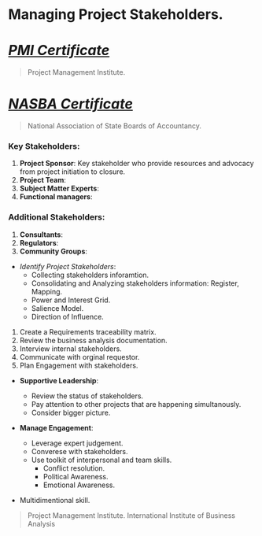 # Managing Project Stakeholders.
# [*PMI Certificate*](https://www.linkedin.com/learning/certificates/79d7ccad41db58885cc2680e2cd2e4c09ad75e06fb53d8305d742e750829b55c)
> Project Management Institute.
# [*NASBA Certificate*](https://www.linkedin.com/learning/certificates/65a8a70a37e443224828634c009300241102f13cc61cea69e2241e129a5cf784)
> National Association of State Boards of Accountancy.

### Key Stakeholders:
1. **Project Sponsor**: Key stakeholder who provide resources and advocacy from project initiation to closure.
2. **Project Team**:
3. **Subject Matter Experts**:
4. **Functional managers**:
### Additional Stakeholders:
1. **Consultants**:
2. **Regulators**:
3. **Community Groups**:

- *Identify Project Stakeholders*:
    - Collecting stakeholders inforamtion.
    - Consolidating and Analyzing stakeholders information: Register, Mapping.
    - Power and Interest Grid.
    - Salience Model.
    - Direction of Influence.

1. Create a Requirements traceability matrix.
2. Review the business analysis documentation.
3. Interview internal stakeholders.
4. Communicate with orginal requestor.
5. Plan Engagement with stakeholders.

- **Supportive Leadership**:
    - Review the status of stakeholders.
    - Pay attention to other projects that are happening simultanously.
    - Consider bigger picture.
- **Manage Engagement**:
    - Leverage expert judgement.
    - Converese with stakeholders.
    - Use toolkit of interpersonal and team skills.
        - Conflict resolution.
        - Political Awareness.
        - Emotional Awareness.

- Multidimentional skill. 
> Project Management Institute.
> International Institute of Business Analysis



